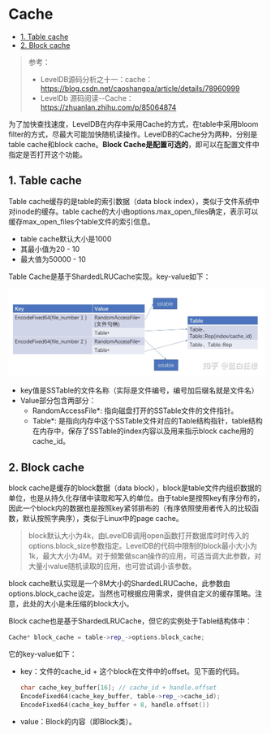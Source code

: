 # Cache

- [1. Table cache](#1-table-cache)
- [2. Block cache](#2-block-cache)

> 参考：
>
> - LevelDB源码分析之十一：cache： <https://blog.csdn.net/caoshangpa/article/details/78960999>
> - LevelDb 源码阅读--Cache： <https://zhuanlan.zhihu.com/p/85064874>

为了加快查找速度，LevelDB在内存中采用Cache的方式，在table中采用bloom filter的方式，尽最大可能加快随机读操作。LevelDB的Cache分为两种，分别是table cache和block cache。**Block Cache是配置可选的**，即可以在配置文件中指定是否打开这个功能。

## 1. Table cache

Table cache缓存的是table的索引数据（data block index），类似于文件系统中对inode的缓存。table cache的大小由options.max_open_files确定，表示可以缓存max_open_files个table文件的索引信息。

- table cache默认大小是1000
- 其最小值为20 - 10
- 最大值为50000 - 10

Table Cache是基于ShardedLRUCache实现。key-value如下：

![](images/leveldb-table-2020-11-04-18-26-08.png)

- key值是SSTable的文件名称（实际是文件编号，编号加后缀名就是文件名）
- Value部分包含两部分：
  - RandomAccessFile*: 指向磁盘打开的SSTable文件的文件指针。
  - Table*: 是指向内存中这个SSTable文件对应的Table结构指针，table结构在内存中，保存了SSTable的index内容以及用来指示block cache用的cache_id。

## 2. Block cache

block cache是缓存的block数据（data block），block是table文件内组织数据的单位，也是从持久化存储中读取和写入的单位。由于table是按照key有序分布的，因此一个block内的数据也是按照key紧邻排布的（有序依照使用者传入的比较函数，默认按照字典序），类似于Linux中的page cache。

> block默认大小为4k，由LevelDB调用open函数打开数据库时时传入的options.block_size参数指定。LevelDB的代码中限制的block最小大小为1k，最大大小为4M。对于频繁做scan操作的应用，可适当调大此参数，对大量小value随机读取的应用，也可尝试调小该参数。

block cache默认实现是一个8M大小的ShardedLRUCache，此参数由options.block_cache设定。当然也可根据应用需求，提供自定义的缓存策略。注意，此处的大小是未压缩的block大小。

Block cache也是基于ShardedLRUCache，但它的实例处于Table结构体中：

```cpp
Cache* block_cache = table->rep_->options.block_cache;
```

它的key-value如下：

- key：文件的cache_id + 这个block在文件中的offset。见下面的代码。
  
    ```cpp
    char cache_key_buffer[16]; // cache_id + handle.offset
    EncodeFixed64(cache_key_buffer, table->rep_->cache_id);
    EncodeFixed64(cache_key_buffer + 8, handle.offset())
    ```

- value：Block的内容（即Block类）。
